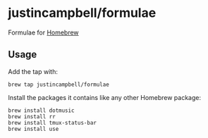 # justincampbell/formulae

Formulae for [Homebrew](http://brew.sh)

## Usage

Add the tap with:

    brew tap justincampbell/formulae

Install the packages it contains like any other Homebrew package:

    brew install dotmusic
    brew install rr
    brew install tmux-status-bar
    brew install use
